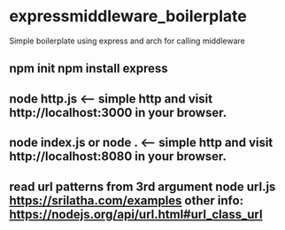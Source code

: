 # expressmiddleware_boilerplate
Simple boilerplate using express and arch for calling middleware

npm init
npm install express
-----------------------------
node http.js <-- simple http
and visit http://localhost:3000 in your browser.
-----------------------------
node index.js or node . <-- simple http
and visit http://localhost:8080 in your browser.
--------------------
read url patterns from 3rd argument
node url.js https://srilatha.com/examples
other info: https://nodejs.org/api/url.html#url_class_url
--------------------------------
